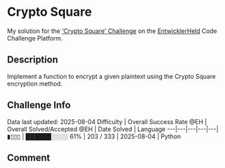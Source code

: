 # Crypto Square

My solution for the ['Crypto Square' Challenge](https://platform.entwicklerheld.de/challenge/crypto-square?technology=Python) on the [EntwicklerHeld](https://platform.entwicklerheld.de/) Code Challenge Platform.

## Description
Implement a function to encrypt a given plaintext using the Crypto Square encryption method.

## Challenge Info
Data last updated: 2025-08-04
Difficulty | Overall Success Rate @EH | Overall Solved/Accepted @EH | Date Solved | Language
---|---|---|---|---|
▮▯▯▯ | ██████░░░░ 61% | 203 / 333 | 2025-08-04 | Python

## Comment
